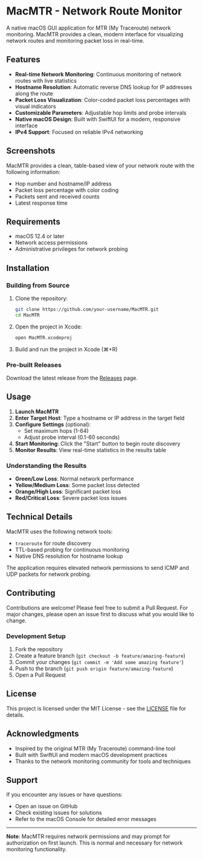 # MacMTR - Network Route Monitor

A native macOS GUI application for MTR (My Traceroute) network monitoring. MacMTR provides a clean, modern interface for visualizing network routes and monitoring packet loss in real-time.

## Features

- **Real-time Network Monitoring**: Continuous monitoring of network routes with live statistics
- **Hostname Resolution**: Automatic reverse DNS lookup for IP addresses along the route
- **Packet Loss Visualization**: Color-coded packet loss percentages with visual indicators
- **Customizable Parameters**: Adjustable hop limits and probe intervals
- **Native macOS Design**: Built with SwiftUI for a modern, responsive interface
- **IPv4 Support**: Focused on reliable IPv4 networking

## Screenshots

MacMTR provides a clean, table-based view of your network route with the following information:

- Hop number and hostname/IP address
- Packet loss percentage with color coding
- Packets sent and received counts
- Latest response time

## Requirements

- macOS 12.4 or later
- Network access permissions
- Administrative privileges for network probing

## Installation

### Building from Source

1. Clone the repository:

   ```bash
   git clone https://github.com/your-username/MacMTR.git
   cd MacMTR
   ```

2. Open the project in Xcode:

   ```bash
   open MacMTR.xcodeproj
   ```

3. Build and run the project in Xcode (⌘+R)

### Pre-built Releases

Download the latest release from the [Releases](https://github.com/your-username/MacMTR/releases) page.

## Usage

1. **Launch MacMTR**
2. **Enter Target Host**: Type a hostname or IP address in the target field
3. **Configure Settings** (optional):
   - Set maximum hops (1-64)
   - Adjust probe interval (0.1-60 seconds)
4. **Start Monitoring**: Click the "Start" button to begin route discovery
5. **Monitor Results**: View real-time statistics in the results table

### Understanding the Results

- **Green/Low Loss**: Normal network performance
- **Yellow/Medium Loss**: Some packet loss detected
- **Orange/High Loss**: Significant packet loss
- **Red/Critical Loss**: Severe packet loss issues

## Technical Details

MacMTR uses the following network tools:

- `traceroute` for route discovery
- TTL-based probing for continuous monitoring
- Native DNS resolution for hostname lookup

The application requires elevated network permissions to send ICMP and UDP packets for network probing.

## Contributing

Contributions are welcome! Please feel free to submit a Pull Request. For major changes, please open an issue first to discuss what you would like to change.

### Development Setup

1. Fork the repository
2. Create a feature branch (`git checkout -b feature/amazing-feature`)
3. Commit your changes (`git commit -m 'Add some amazing feature'`)
4. Push to the branch (`git push origin feature/amazing-feature`)
5. Open a Pull Request

## License

This project is licensed under the MIT License - see the [LICENSE](LICENSE) file for details.

## Acknowledgments

- Inspired by the original MTR (My Traceroute) command-line tool
- Built with SwiftUI and modern macOS development practices
- Thanks to the network monitoring community for tools and techniques

## Support

If you encounter any issues or have questions:

- Open an issue on GitHub
- Check existing issues for solutions
- Refer to the macOS Console for detailed error messages

---

**Note**: MacMTR requires network permissions and may prompt for authorization on first launch. This is normal and necessary for network monitoring functionality.
